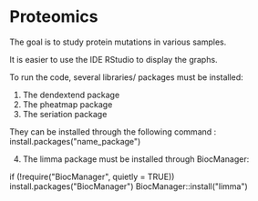 # Proteomics
The goal is to study protein mutations in various samples.

It is easier to use the IDE RStudio to display the graphs.

To run the code, several libraries/ packages must be installed: 
    
1. The dendextend package
2. The pheatmap package
3. The seriation package

They can be installed through the following command :
install.packages("name_package")

4. The limma package must be installed through BiocManager:

if (!require("BiocManager", quietly = TRUE))
    install.packages("BiocManager")
BiocManager::install("limma")

